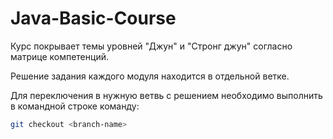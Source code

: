 # Java-Basic-Course
Курс покрывает темы уровней "Джун" и "Стронг джун" согласно матрице компетенций.

Решение задания каждого модуля находится в отдельной ветке.

Для переключения в нужную ветвь с решением необходимо выполнить в командной строке команду:
```bash
git checkout <branch-name>
```
